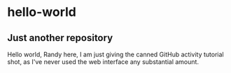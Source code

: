 # hello-world
## Just another repository

Hello world,
Randy here, I am just giving the canned GitHub activity tutorial shot, as I've never used the web interface any substantial amount.
